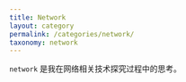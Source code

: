 ```yaml
---
title: Network
layout: category
permalink: /categories/network/
taxonomy: network
---
```

`network` 是我在网络相关技术探究过程中的思考。
